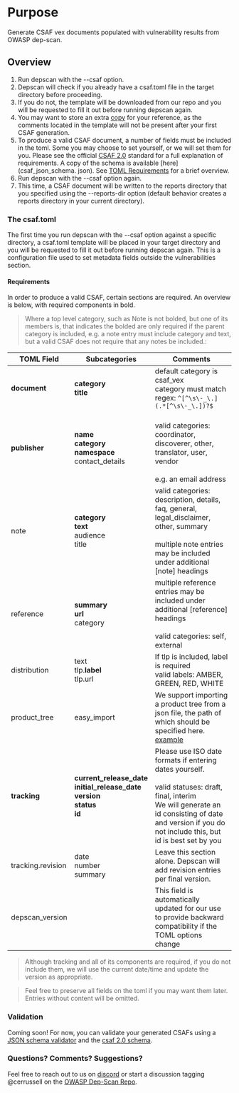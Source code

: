 # Purpose

Generate CSAF vex documents populated with vulnerability results from 
OWASP dep-scan.


## Overview

1. Run depscan with the --csaf option.
2. Depscan will check if you already have a csaf.toml file in the target 
   directory before proceeding. 
3. If you do not, the template will be downloaded from our repo and you will 
   be requested to fill it out before running depscan again.
4. You may want to store an extra [copy](csaf.toml) for your reference, as the 
   comments located in the template will not be present after your first 
   CSAF generation.
5. To produce a valid CSAF document, a number of fields must be included in 
   the toml. Some you may choose to set yourself, or we will set them for you.
   Please see the official [CSAF 2.0](https://docs.oasis-open.org/csaf/csaf/v2.0/os/csaf-v2.0-os.html) standard for a full explanation of 
   requirements. A copy of the schema is available [here](csaf_json_schema.
   json). See [TOML Requirements](#toml-requirements) for a brief overview.
6. Run depscan with the --csaf option again.
7. This time, a CSAF document will be written to the reports directory that 
   you specified using the --reports-dir option (default behavior creates a 
   reports directory in your current directory).

### The csaf.toml
The first time you run depscan with the --csaf option against a specific 
directory, a csaf.toml template will be placed in your target directory and you 
will be requested to fill it out before running depscan again. This is a 
configuration file used to set metadata fields outside the vulnerabilities 
section.

#### Requirements

In order to produce a valid CSAF, certain sections are required. An overview 
is below, with required components in bold. 
> Where a top level category, such as Note is not bolded, but one of its 
> members is, that indicates the bolded are only required if the parent category 
> is included, e.g. a note entry must include category and text, but a 
> valid CSAF does not require that any notes be included.:


| TOML Field        | Subcategories                                                                                   | Comments                                                                                                                                                                                                               |
|-------------------|-------------------------------------------------------------------------------------------------|------------------------------------------------------------------------------------------------------------------------------------------------------------------------------------------------------------------------|
| **document**      | **category<br>title**                                                                           | default category is csaf_vex<br>category must match regex: `^[^\s\-_\.](.*[^\s\-_\.])?$`                                                                                                                               |
| **publisher**     | **name**<br>**category**<br>**namespace**<br>contact_details                                    | <br>valid categories: coordinator, discoverer, other, translator, user, vendor<br><br>e.g. an email address                                                                                                            |
| note              | **category**<br>**text**<br>audience<br>title                                                   | valid categories: description, details, faq, general, legal_disclaimer, other, summary<br><br>multiple note entries may be included under additional [note] headings                                                   |
| reference         | **summary**<br>**url**<br>category                                                              | multiple reference entries may be included under additional [reference] headings<br><br>valid categories: self, external                                                                                               |
| distribution      | text<br>tlp.**label**<br>tlp.url                                                                | If tlp is included, label is required<br>valid labels: AMBER, GREEN, RED, WHITE                                                                                                                                        |
| product_tree      | easy_import                                                                                     | We support importing a product tree from a json file, the path of which should be specified here. <br>[example](../test/data/product_tree.json)                                                                        |
| **tracking**      | **current_release_date**<br/>**initial_release_date**<br/>**version**<br/>**status**<br/>**id** | Please use ISO date formats if entering dates yourself.<br/><br/>valid statuses: draft, final, interim<br/>We will generate an id consisting of date and version if you do not include this, but id is best set by you |
| tracking.revision | date<br/>number<br/>summary                                                                     | Leave this section alone. Depscan will add revision entries per final version.                                                                                                                                         |
| depscan_version   |                                                                                                 | This field is automatically updated for our use to provide backward compatibility if the TOML options change                                                                                                           |

>Although tracking and all of its components are required, if you do 
      not include them, we will use the current date/time and update the 
      version as appropriate.

>Feel free to preserve all fields on the toml if you may want them later. 
> Entries without content will be omitted.

### Validation
Coming soon! For now, you can validate your generated CSAFs using a [JSON 
schema 
validator](https://www.jsonschemavalidator.net/) and the [csaf 2.0 schema](csaf_json_schema.json).

### Questions? Comments? Suggestions?
Feel free to reach out to us on [discord](https://discord.gg/DCNxzaeUpd) or start a discussion tagging 
@cerrussell on the [OWASP Dep-Scan Repo](https://github.com/owasp-dep-scan/dep-scan).
